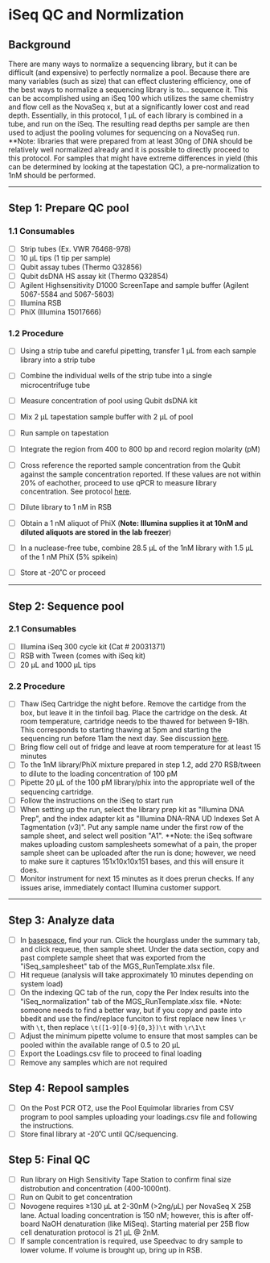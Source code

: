 # iSeq QC and Normlization

## Background

There are many ways to normalize a sequencing library, but it can be difficult (and expensive) to perfectly normalize a pool. Because there are many variables (such as size) that can effect clustering efficiency, one of the best ways to normalize a sequencing library is to... sequence it. This can be accomplished using an iSeq 100 which utilizes the same chemistry and flow cell as the NovaSeq x, but at a significantly lower cost and read depth. Essentially, in this protocol, 1 µL of each library is combined in a tube, and run on the iSeq. The resulting read depths per sample are then used to adjust the pooling volumes for sequencing on a NovaSeq run. **Note: libraries that were prepared from at least 30ng of DNA should be relatively well normalized already and it is possible to directly proceed to this protocol. For samples that might have extreme differences in yield (this can be determined by looking at the tapestation QC), a pre-normalization to 1nM should be performed.

***

## Step 1: Prepare QC pool

### 1.1 Consumables
- [ ] Strip tubes (Ex. VWR 76468-978)
- [ ] 10 µL tips (1 tip per sample)
- [ ] Qubit assay tubes (Thermo Q32856)
- [ ] Qubit dsDNA HS assay kit (Thermo Q32854)
- [ ] Agilent Highsensitivity D1000 ScreenTape and sample buffer (Agilent 5067-5584 and 5067-5603)
- [ ] Illumina RSB
- [ ] PhiX (Illumina 15017666)

### 1.2 Procedure

- [ ] Using a strip tube and careful pipetting, transfer 1 µL from each sample library into a strip tube
- [ ] Combine the individual wells of the strip tube into a single microcentrifuge tube
- [ ] Measure concentration of pool using Qubit dsDNA kit
- [ ] Mix 2 µL tapestation sample buffer with 2 µL of pool
- [ ] Run sample on tapestation
- [ ] Integrate the region from 400 to 800 bp and record region molarity (pM)
- [ ] Cross reference the reported sample concentration from the Qubit against the sample concentration reported. If these values are not within 20% of eachother, proceed to use qPCR to measure library concentration. See protocol [here](https://github.com/BisanzLab/OHMC_Colaboratory/blob/main/Protocols/Sequencing/LibraryQuant_NebNext.md).
- [ ] Dilute library to 1 nM in RSB
- [ ] Obtain a 1 nM aliquot of PhiX (**Note: Illumina supplies it at 10nM and diluted aliquots are stored in the lab freezer**)
- [ ] In a nuclease-free tube, combine 28.5 µL of the 1nM library with 1.5 µL of the 1 nM PhiX (5% spikein)
- [ ] Store at -20˚C or proceed


***

## Step 2: Sequence pool

### 2.1 Consumables
- [ ] Illumina iSeq 300 cycle kit (Cat # 20031371)
- [ ] RSB with Tween (comes with iSeq kit)
- [ ] 20 µL and 1000 µL tips

### 2.2 Procedure
- [ ] Thaw iSeq Cartridge the night before. Remove the cartidge from the box, but leave it in the tinfoil bag. Place the cartridge on the desk. At room temperature, cartridge needs to tbe thawed for between 9-18h. This corresponds to starting thawing at 5pm and starting the sequencing run before 11am the next day. See discussion [here](https://knowledge.illumina.com/instrumentation/iseq-100/instrumentation-iseq-100-reference_material-list/000002118).
- [ ] Bring flow cell out of fridge and leave at room temperature for at least 15 minutes
- [ ] To the 1nM library/PhiX mixture prepared in step 1.2, add 270 RSB/tween to dilute to the loading concentration of 100 pM
- [ ] Pipette 20 µL of the 100 pM library/phix into the appropriate well of the sequencing cartridge.
- [ ] Follow the instructions on the iSeq to start run
- [ ] When setting up the run, select the library prep kit as "Illumina DNA Prep", and the index adapter kit as "Illumina DNA-RNA UD Indexes Set A Tagmentation (v3)". Put any sample name under the first row of the sample sheet, and select well position "A1". **Note: the iSeq software makes uploading custom samplesheets somewhat of a pain, the proper sample sheet can be uploaded after the run is done; however, we need to make sure it captures 151x10x10x151 bases, and this will ensure it does.
- [ ] Monitor instrument for next 15 minutes as it does prerun checks. If any issues arise, immediately contact Illumina customer support.

*** 

## Step 3: Analyze data

- [ ] In [basespace](basespace.illumina.com/), find your run. Click the hourglass under the summary tab, and click requeue, then sample sheet. Under the data section, copy and past complete sample sheet that was exported from the "iSeq_samplesheet" tab of the MGS_RunTemplate.xlsx file.
- [ ] Hit requeue (analysis will take approximately 10 minutes depending on system load)
- [ ] On the indexing QC tab of the run, copy the Per Index results into the "iSeq_normalization" tab of the MGS_RunTemplate.xlsx file. *Note: someone needs to find a better way, but if you copy and paste into bbedit and use the find/replace funciton to first replace new lines `\r` with `\t`, then replace `\t([1-9][0-9]{0,3})\t` with `\r\1\t`
- [ ] Adjust the minimum pipette volume to ensure that most samples can be pooled within the available range of 0.5 to 20 µL
- [ ] Export the Loadings.csv file to proceed to final loading
- [ ] Remove any samples which are  not required

## Step 4: Repool samples
- [ ] On the Post PCR OT2, use the Pool Equimolar libraries from CSV program to pool samples uploading your loadings.csv file and following the instructions.
- [ ] Store final library at -20˚C until QC/sequencing.

## Step 5: Final QC

- [ ] Run library on High Sensitivity Tape Station to confirm final size distrobution and concentration (400-1000nt).
- [ ] Run on Qubit to get concentration
- [ ] Novogene requires ≥130 µL at 2-30nM (>2ng/µL) per NovaSeq X 25B lane. Actual loading concentration is 150 nM; however, this is after off-board NaOH denaturation (like MiSeq). Starting material per 25B flow cell denaturation protocol is 21 µL @ 2nM.
- [ ] If sample concentration is required, use Speedvac to dry sample to lower volume. If volume is brought up, bring up in RSB.
